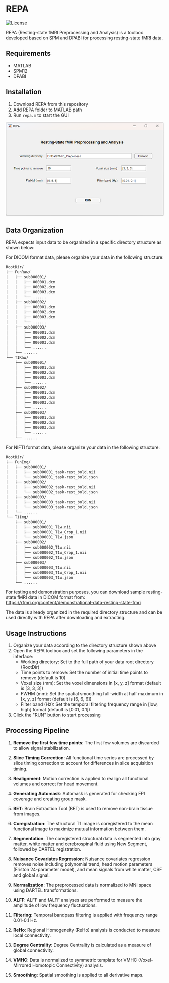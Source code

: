 # REPA

[![License](https://img.shields.io/badge/License-LGPL%20v2.1-blue.svg)](https://www.gnu.org/licenses/old-licenses/lgpl-2.1.en.html)

REPA (Resting-state fMRI Preprocessing and Analysis) is a toolbox developed based on SPM and DPABI for processing resting-state fMRI data.

## Requirements

- MATLAB
- SPM12
- DPABI

## Installation

1. Download REPA from this repository
2. Add REPA folder to MATLAB path
3. Run `repa.m` to start the GUI

![REPA Interface](repa_utilities/repa_gui.png)

## Data Organization

REPA expects input data to be organized in a specific directory structure as shown below:

For DICOM format data, please organize your data in the following structure:

```
RootDir/
├── FunRaw/
│   ├── sub000001/
│   │   ├── 000001.dcm
│   │   ├── 000002.dcm
│   │   ├── 000003.dcm
│   │   └── ......
│   ├── sub000002/
│   │   ├── 000001.dcm
│   │   ├── 000002.dcm
│   │   ├── 000003.dcm
│   │   └── ......
│   ├── sub000003/
│   │   ├── 000001.dcm
│   │   ├── 000002.dcm
│   │   ├── 000003.dcm
│   │   └── ......
│   └── ......
└── T1Raw/
    ├── sub000001/
    │   ├── 000001.dcm
    │   ├── 000002.dcm
    │   ├── 000003.dcm
    │   └── ......
    ├── sub000002/
    │   ├── 000001.dcm
    │   ├── 000002.dcm
    │   ├── 000003.dcm
    │   └── ......
    ├── sub000003/
    │   ├── 000001.dcm
    │   ├── 000002.dcm
    │   ├── 000003.dcm
    │   └── ......
    └── ......
```

For NIFTI format data, please organize your data in the following structure:

```
RootDir/
├── FunImg/
│   ├── sub000001/
│   │   ├── sub000001_task-rest_bold.nii
│   │   └── sub000001_task-rest_bold.json
│   ├── sub000002/
│   │   ├── sub000002_task-rest_bold.nii
│   │   └── sub000002_task-rest_bold.json
│   ├── sub000003/
│   │   ├── sub000003_task-rest_bold.nii
│   │   └── sub000003_task-rest_bold.json
│   └── ......
└── T1Img/
    ├── sub000001/
    │   ├── sub000001_T1w.nii
    │   ├── sub000001_T1w_Crop_1.nii
    │   └── sub000001_T1w.json
    ├── sub000002/
    │   ├── sub000002_T1w.nii
    │   ├── sub000002_T1w_Crop_1.nii
    │   └── sub000002_T1w.json
    ├── sub000003/
    │   ├── sub000003_T1w.nii
    │   ├── sub000003_T1w_Crop_1.nii
    │   └── sub000003_T1w.json
    └── ......
```

For testing and demonstration purposes, you can download sample resting-state fMRI data in DICOM format from:
https://rfmri.org/content/demonstrational-data-resting-state-fmri

The data is already organized in the required directory structure and can be used directly with REPA after downloading and extracting.

## Usage Instructions

1. Organize your data according to the directory structure shown above
2. Open the REPA toolbox and set the following parameters in the interface:
   - Working directory: Set to the full path of your data root directory (RootDir)
   - Time points to remove: Set the number of initial time points to remove (default is 10)
   - Voxel size (mm): Set the voxel dimensions in [x, y, z] format (default is [3, 3, 3])
   - FWHM (mm): Set the spatial smoothing full-width at half maximum in [x, y, z] format (default is [6, 6, 6])
   - Filter band (Hz): Set the temporal filtering frequency range in [low, high] format (default is [0.01, 0.1])
3. Click the "RUN" button to start processing

## Processing Pipeline

1. **Remove the first few time points**: The first few volumes are discarded to allow signal stabilization.

2. **Slice Timing Correction**: All functional time series are processed by slice timing correction to account for differences in slice acquisition timing.

3. **Realignment**: Motion correction is applied to realign all functional volumes and correct for head movement.

4. **Generating Automask**: Automask is generated for checking EPI coverage and creating group mask.

5. **BET**: Brain Extraction Tool (BET) is used to remove non-brain tissue from images.

6. **Coregistration**: The structural T1 image is coregistered to the mean functional image to maximize mutual information between them.

7. **Segmentation**: The coregistered structural data is segmented into gray matter, white matter and cerebrospinal fluid using New Segment, followed by DARTEL registration.

8. **Nuisance Covariates Regression**: Nuisance covariates regression removes noise including polynomial trend, head motion parameters (Friston 24-parameter model), and mean signals from white matter, CSF and global signal.

9. **Normalization**: The preprocessed data is normalized to MNI space using DARTEL transformations.

10. **ALFF**: ALFF and fALFF analyses are performed to measure the amplitude of low frequency fluctuations.

11. **Filtering**: Temporal bandpass filtering is applied with frequency range 0.01-0.1 Hz.

12. **ReHo**: Regional Homogeneity (ReHo) analysis is conducted to measure local connectivity.

13. **Degree Centrality**: Degree Centrality is calculated as a measure of global connectivity.

14. **VMHC**: Data is normalized to symmetric template for VMHC (Voxel-Mirrored Homotopic Connectivity) analysis.

15. **Smoothing**: Spatial smoothing is applied to all derivative maps.